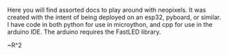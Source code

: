 Here you will find assorted docs to play around with neopixels. It was created with the intent of being deployed on an esp32, pyboard, or similar.  
I have code in both python for use in microython, and cpp for use in the arduino IDE.  The arduino requires the FastLED library.

~R^2
